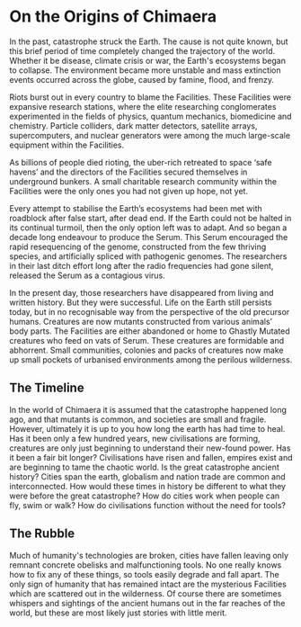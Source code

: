 # On the Origins of Chimaera

In the past, catastrophe struck the Earth. The cause is not quite known, but this brief period of time completely changed the trajectory of the world. Whether it be disease, climate crisis or war, the Earth's ecosystems began to collapse. The environment became more unstable and mass extinction events occurred across the globe, caused by famine, flood, and frenzy.

Riots burst out in every country to blame the Facilities. These Facilities were expansive research stations, where the elite researching conglomerates experimented in the fields of physics, quantum mechanics, biomedicine and chemistry. Particle colliders, dark matter detectors, satellite arrays, supercomputers, and nuclear generators were among the much large-scale equipment within the Facilities.

As billions of people died rioting, the uber-rich retreated to space ‘safe havens’ and the directors of the Facilities secured themselves in underground bunkers. A small charitable research community within the Facilities were the only ones you had not given up hope, not yet.

Every attempt to stabilise the Earth’s ecosystems had been met with roadblock after false start, after dead end. If the Earth could not be halted in its continual turmoil, then the only option left was to adapt. And so began a decade long endeavour to produce the Serum. This Serum encouraged the rapid resequencing of the genome, constructed from the few thriving species, and artificially spliced with pathogenic genomes. The researchers in their last ditch effort long after the radio frequencies had gone silent, released the Serum as a contagious virus.

In the present day, those researchers have disappeared from living and written history. But they were successful. Life on the Earth still persists today, but in no recognisable way from the perspective of the old precursor humans. Creatures are now mutants constructed from various animals’ body parts. The Facilities are either abandoned or home to Ghastly Mutated creatures who feed on vats of Serum. These creatures are formidable and abhorrent. Small communities, colonies and packs of creatures now make up small pockets of urbanised environments among the perilous wilderness.

## The Timeline

In the world of Chimaera it is assumed that the catastrophe happened long ago, and that mutants is common, and societies are small and fragile. However, ultimately it is up to you how long the earth has had time to heal. Has it been only a few hundred years, new civilisations are forming, creatures are only just beginning to understand their new-found power. Has it been a fair bit longer? Civilisations have risen and fallen, empires exist and are beginning to tame the chaotic world. Is the great catastrophe ancient history? Cities span the earth, globalism and nation trade are common and interconnected. How would these times in history be different to what they were before the great catastrophe? How do cities work when people can fly, swim or walk? How do civilisations function without the need for tools?

## The Rubble

Much of humanity's technologies are broken, cities have fallen leaving only remnant concrete obelisks and malfunctioning tools. No one really knows how to fix any of these things, so tools easily degrade and fall apart. The only sign of humanity that has remained intact are the mysterious Facilities which are scattered out in the wilderness. Of course there are sometimes whispers and sightings of the ancient humans out in the far reaches of the world, but these are most likely just stories with little merit.
